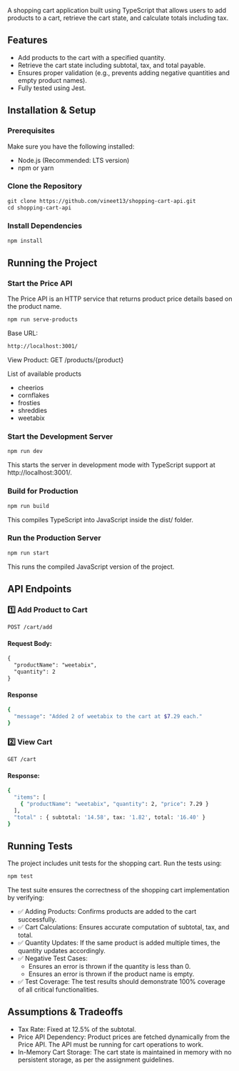 A shopping cart application built using TypeScript that allows users to add products to a cart, retrieve the cart state, and calculate totals including tax.
  
## Features
* Add products to the cart with a specified quantity.
* Retrieve the cart state including subtotal, tax, and total payable.
* Ensures proper validation (e.g., prevents adding negative quantities and empty product names).
* Fully tested using Jest.

## Installation & Setup

### Prerequisites

Make sure you have the following installed:

* Node.js (Recommended: LTS version)
* npm or yarn

### Clone the Repository
```md
git clone https://github.com/vineet13/shopping-cart-api.git
cd shopping-cart-api
```

### Install Dependencies
```md
npm install
```

## Running the Project

### Start the Price API

The Price API is an HTTP service that returns product price details based on the product name.

```md
npm run serve-products
```
Base URL:
```sh
http://localhost:3001/
```

View Product: GET /products/{product}

List of available products
* cheerios
* cornflakes
* frosties
* shreddies
* weetabix

### Start the Development Server

```md
npm run dev
```

This starts the server in development mode with TypeScript support at http://localhost:3001/.

### Build for Production

```md
npm run build
```

This compiles TypeScript into JavaScript inside the dist/ folder.

### Run the Production Server

```md
npm run start
```

This runs the compiled JavaScript version of the project.

## API Endpoints

### 1️⃣ Add Product to Cart
```md
POST /cart/add
```

#### Request Body:
```md
{
  "productName": "weetabix",
  "quantity": 2
}
```

 #### Response
```sh
{
  "message": "Added 2 of weetabix to the cart at $7.29 each."
}
```

### 2️⃣ View Cart
```sh
GET /cart
```
#### Response:
```sh
{
  "items": [
    { "productName": "weetabix", "quantity": 2, "price": 7.29 }
  ],
  "total" : { subtotal: '14.58', tax: '1.82', total: '16.40' }
}
```

## Running Tests
The project includes unit tests for the shopping cart. Run the tests using:
```sh
npm test
```

The test suite ensures the correctness of the shopping cart implementation by verifying:

* ✅ Adding Products: Confirms products are added to the cart successfully.
* ✅ Cart Calculations: Ensures accurate computation of subtotal, tax, and total.
* ✅ Quantity Updates: If the same product is added multiple times, the quantity updates accordingly.
* ✅ Negative Test Cases:
	*	Ensures an error is thrown if the quantity is less than 0.
  *	Ensures an error is thrown if the product name is empty.
* ✅ Test Coverage: The test results should demonstrate 100% coverage of all critical functionalities.

## Assumptions & Tradeoffs
* Tax Rate: Fixed at 12.5% of the subtotal.
* Price API Dependency: Product prices are fetched dynamically from the Price API. The API must be running for cart operations to work.
* In-Memory Cart Storage: The cart state is maintained in memory with no persistent storage, as per the assignment guidelines.

